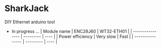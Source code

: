 # SharkJack
DIY Ethernet arduino tool
- In progress ...
| Module name | ENC28J60  | WT32-ETH01 |
| ---------------- | --------- | ---- |
| Power efficiency | Very slow | Fast |
| ---------------- | --------- | ---- |
